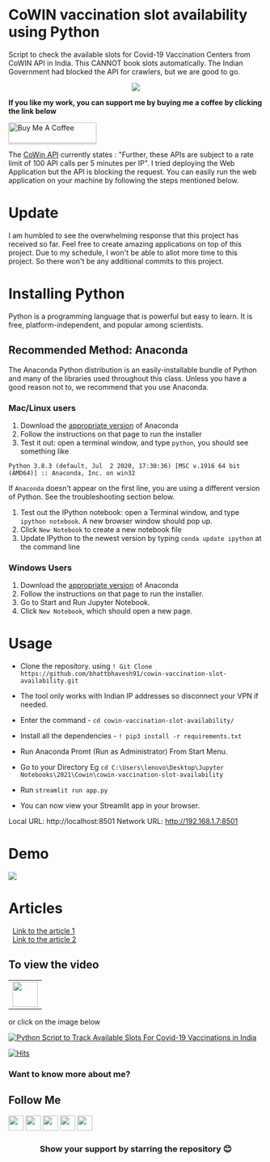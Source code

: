 # CoWIN vaccination slot availability using Python

Script to check the available slots for Covid-19 Vaccination Centers from CoWIN API in India. This CANNOT book slots automatically. The Indian Government had blocked the API for crawlers, but we are good to go.

<p align="center">
  <img src=https://socialify.git.ci/bhattbhavesh91/cowin-vaccination-slot-availability/image?font=KoHo&forks=1&language=1&owner=1&pattern=Charlie%20Brown&stargazers=1&theme=Dark>
</p>

**If you like my work, you can support me by buying me a coffee by clicking the link below**

<a href="https://www.buymeacoffee.com/bhattbhavesh91" target="_blank"><img src="https://www.buymeacoffee.com/assets/img/custom_images/orange_img.png" alt="Buy Me A Coffee" style="height: 41px !important;width: 174px !important;box-shadow: 0px 3px 2px 0px rgba(190, 190, 190, 0.5) !important;-webkit-box-shadow: 0px 3px 2px 0px rgba(190, 190, 190, 0.5) !important;" ></a>

<!---
[Click to view the Website](https://bit.ly/3eQkvgl)
[Click to view the Website](https://bit.ly/3ob9l94)
-->

The [CoWin API](https://apisetu.gov.in/public/marketplace/api/cowin) currently states : "Further, these APIs are subject to a rate limit of 100 API calls per 5 minutes per IP". I tried deploying the Web Application but the API is blocking the request. You can easily run the web application on your machine by following the steps mentioned below.
&nbsp;
# Update
I am humbled to see the overwhelming response that this project has received so far. Feel free to create amazing applications on top of this project. Due to my schedule, I won't be able to allot more time to this project. So there won't be any additional commits to this project.

# Installing Python
Python is a programming language that is powerful but easy to learn. It is free, platform-independent, and popular among scientists.

## Recommended Method: Anaconda
The Anaconda Python distribution is an easily-installable bundle of Python and many of the libraries used throughout this class. Unless you have a good reason not to, we recommend that you use Anaconda.

### Mac/Linux users
1. Download the [appropriate version](https://www.anaconda.com/products/individual) of Anaconda
2. Follow the instructions on that page to run the installer
3. Test it out: open a terminal window, and type ``python``, you should see something like
```
Python 3.8.3 (default, Jul  2 2020, 17:30:36) [MSC v.1916 64 bit (AMD64)] :: Anaconda, Inc. on win32
```
If `Anaconda` doesn't appear on the first line, you are using a different version of Python. See the troubleshooting section below.

1. Test out the IPython notebook: open a Terminal window, and type `ipython notebook`. A new browser window should pop up. 
2. Click `New Notebook` to create a new notebook file
3. Update IPython to the newest version by typing `conda update ipython` at the command line

### Windows Users
1. Download the [appropriate version](https://www.anaconda.com/products/individual) of Anaconda
2. Follow the instructions on that page to run the installer.
3. Go to Start and Run Jupyter Notebook.
4. Click `New Notebook`, which should open a new page.

# Usage
- Clone the repository. using `! Git Clone https://github.com/bhattbhavesh91/cowin-vaccination-slot-availability.git `
- The tool only works with Indian IP addresses so disconnect your VPN if needed.
- Enter the command - `cd cowin-vaccination-slot-availability/`
- Install all the dependencies - `! pip3 install -r requirements.txt`
- Run Anaconda Promt (Run as Administrator) From Start Menu.
- Go to your Directory Eg `cd C:\Users\lenovo\Desktop\Jupyter Notebooks\2021\Cowin\cowin-vaccination-slot-availability`
- Run `streamlit run app.py`

-   You can now view your Streamlit app in your browser.

  Local URL: http://localhost:8501
  Network URL: http://192.168.1.7:8501

# Demo
![](https://github.com/bhattbhavesh91/cowin-vaccination-slot-availability/blob/main/demo/demo_1.gif)
# Articles
&nbsp;
[Link to the article 1](https://analyticsindiamag.com/data-scientist-creates-python-script-to-track-available-slots-for-covid-vaccinations/)    
&nbsp;
[Link to the article 2](https://yourstory.com/2021/05/paytm-launches-covid-19-vaccine-finder-tracks-slot-availability/amp)

## To view the video

<table>
   <tr>
      <td><a href="http://www.youtube.com/watch?v=tZ2xA19ZALA" target="_blank"><img height="50" src = "https://img.shields.io/youtube/views/tZ2xA19ZALA?color=blue&label=Watch%20on%20YouTube&logo=youtube&logoColor=red&style=for-the-badge"></a></td>
   </tr>
</table>

or click on the image below

[![Python Script to Track Available Slots For Covid-19 Vaccinations in India](http://img.youtube.com/vi/tZ2xA19ZALA/0.jpg)](http://www.youtube.com/watch?v=tZ2xA19ZALA)

[![Hits](https://hits.seeyoufarm.com/api/count/incr/badge.svg?url=https%3A%2F%2Fgithub.com%2Fbhattbhavesh91%2Fcowin-vaccination-slot-availability&count_bg=%233D8CC8&title_bg=%23555555&icon=&icon_color=%23E7E7E7&title=Repository+Visits&edge_flat=false)](https://hits.seeyoufarm.com)

### Want to know more about me?
## Follow Me
<a href="https://twitter.com/_bhaveshbhatt" target="_blank"><img class="ai-subscribed-social-icon" src="https://bhattbhavesh91.github.io/assets/images/tw.png" width="30"></a>
<a href="https://www.youtube.com/bhaveshbhatt8791/" target="_blank"><img class="ai-subscribed-social-icon" src="https://bhattbhavesh91.github.io/assets/images/ytb.png" width="30"></a>
<a href="https://www.youtube.com/PythonTricks/" target="_blank"><img class="ai-subscribed-social-icon" src="https://bhattbhavesh91.github.io/assets/images/python_logo.png" width="30"></a>
<a href="https://github.com/bhattbhavesh91" target="_blank"><img class="ai-subscribed-social-icon" src="https://bhattbhavesh91.github.io/assets/images/gthb.png" width="30"></a>
<a href="https://www.linkedin.com/in/bhattbhavesh91/" target="_blank"><img class="ai-subscribed-social-icon" src="https://bhattbhavesh91.github.io/assets/images/lnkdn.png" width="30"></a>

<!--- <h3 align="center">Show your &nbsp;❤️&nbsp; & support by starring the repository!</h3>-->
<h3 align="center">Show your support by starring the repository 😊</h3>
